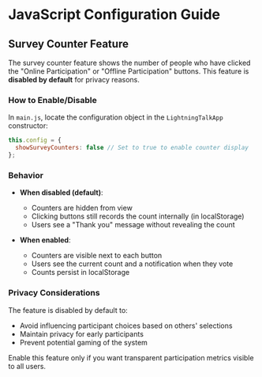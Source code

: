 # JavaScript Configuration Guide

## Survey Counter Feature

The survey counter feature shows the number of people who have clicked the
"Online Participation" or "Offline Participation" buttons. This feature is
**disabled by default** for privacy reasons.

### How to Enable/Disable

In `main.js`, locate the configuration object in the `LightningTalkApp`
constructor:

```javascript
this.config = {
  showSurveyCounters: false // Set to true to enable counter display
};
```

### Behavior

- **When disabled (default)**:
  - Counters are hidden from view
  - Clicking buttons still records the count internally (in localStorage)
  - Users see a "Thank you" message without revealing the count

- **When enabled**:
  - Counters are visible next to each button
  - Users see the current count and a notification when they vote
  - Counts persist in localStorage

### Privacy Considerations

The feature is disabled by default to:

- Avoid influencing participant choices based on others' selections
- Maintain privacy for early participants
- Prevent potential gaming of the system

Enable this feature only if you want transparent participation metrics visible
to all users.

